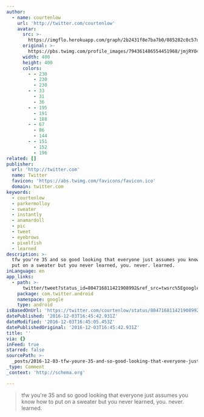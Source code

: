 ```yaml
---
author:
  - name: courtenlow
    url: 'http://twitter.com/courtenlow'
    avatar:
      src: >-
        https://imgflo.herokuapp.com/graph/2b2431f8e7ba7b0/085282c0c57dfa9debbbdfdcdb80291a/noop.jpg?input=https%3A%2F%2Fpbs.twimg.com%2Fprofile_images%2F794361486554451968%2FjmjRYO43_400x400.jpg
      original: >-
        https://pbs.twimg.com/profile_images/794361486554451968/jmjRYO43_400x400.jpg
      width: 400
      height: 400
      colors:
        - - 230
          - 230
          - 230
        - - 33
          - 31
          - 36
        - - 195
          - 191
          - 188
        - - 67
          - 86
          - 144
        - - 151
          - 152
          - 196
related: []
publisher:
  url: 'http://twitter.com'
  name: Twitter
  favicon: 'https://abs.twimg.com/favicons/favicon.ico'
  domain: twitter.com
keywords:
  - courtenlow
  - parkermolloy
  - sweater
  - instantly
  - anamardoll
  - pic
  - tweet
  - eyebrows
  - pixelfish
  - learned
description: >-
  tfw you're 35 and so good looking that everyone just assumes you know how to
  put on a sweater but you never learned, you. never. learned.
inLanguage: en
app_links:
  - path: >-
      twitter/tweet?status_id=804716811421908992&ref_src=twsrc%5Egoogle%7Ctwcamp%5Eandroidseo%7Ctwgr%5Estatus%7Ctwterm%5E804716811421908992
    package: com.twitter.android
    namespace: google
    type: android
isBasedOnUrl: 'https://twitter.com/courtenlow/status/804716811421908992'
datePublished: '2016-12-03T16:45:42.931Z'
dateModified: '2016-12-03T16:45:05.453Z'
datePublishedOriginal: '2016-12-03T16:45:42.931Z'
title: ''
via: {}
inFeed: true
starred: false
sourcePath: >-
  _posts/2016-12-03-tfw-youre-35-and-so-good-looking-that-everyone-just-assumes.md
_type: Comment
_context: 'http://schema.org'

---
```

> tfw you're 35 and so good looking that everyone just assumes you know how to put on a sweater but you never learned, you. never. learned.